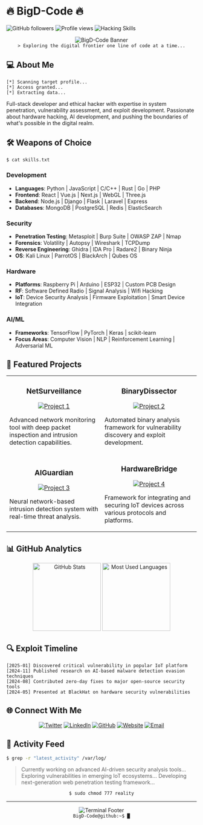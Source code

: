 # 🔥 BigD-Code 🔥

![GitHub followers](https://img.shields.io/github/followers/BigD-Code?style=social)
![Profile views](https://img.shields.io/badge/Profile%20Views-1337-blue)
![Hacking Skills](https://img.shields.io/badge/Hacking-Elite-red)

<div align="center">
  <img src="/api/placeholder/900/300" alt="BigD-Code Banner">
  <br>
  <code>> Exploring the digital frontier one line of code at a time...</code>
</div>

## 💻 About Me

```
[*] Scanning target profile...
[*] Access granted...
[*] Extracting data...
```

Full-stack developer and ethical hacker with expertise in system penetration, vulnerability assessment, and exploit development. Passionate about hardware hacking, AI development, and pushing the boundaries of what's possible in the digital realm.

## 🛠️ Weapons of Choice

```bash
$ cat skills.txt
```

### Development
- **Languages**: Python | JavaScript | C/C++ | Rust | Go | PHP
- **Frontend**: React | Vue.js | Next.js | WebGL | Three.js
- **Backend**: Node.js | Django | Flask | Laravel | Express
- **Databases**: MongoDB | PostgreSQL | Redis | ElasticSearch

### Security
- **Penetration Testing**: Metasploit | Burp Suite | OWASP ZAP | Nmap
- **Forensics**: Volatility | Autopsy | Wireshark | TCPDump
- **Reverse Engineering**: Ghidra | IDA Pro | Radare2 | Binary Ninja
- **OS**: Kali Linux | ParrotOS | BlackArch | Qubes OS

### Hardware
- **Platforms**: Raspberry Pi | Arduino | ESP32 | Custom PCB Design
- **RF**: Software Defined Radio | Signal Analysis | Wifi Hacking
- **IoT**: Device Security Analysis | Firmware Exploitation | Smart Device Integration

### AI/ML
- **Frameworks**: TensorFlow | PyTorch | Keras | scikit-learn
- **Focus Areas**: Computer Vision | NLP | Reinforcement Learning | Adversarial ML

## 🚀 Featured Projects

<table>
  <tr>
    <td width="50%">
      <h3 align="center">NetSurveillance</h3>
      <p align="center">
        <a href="https://github.com/BigD-Code/project1" target="_blank">
          <img src="/api/placeholder/400/200" alt="Project 1">
        </a>
        <p>Advanced network monitoring tool with deep packet inspection and intrusion detection capabilities.</p>
      </p>
    </td>
    <td width="50%">
      <h3 align="center">BinaryDissector</h3>
      <p align="center">
        <a href="https://github.com/BigD-Code/project2" target="_blank">
          <img src="/api/placeholder/400/200" alt="Project 2">
        </a>
        <p>Automated binary analysis framework for vulnerability discovery and exploit development.</p>
      </p>
    </td>
  </tr>
  <tr>
    <td width="50%">
      <h3 align="center">AIGuardian</h3>
      <p align="center">
        <a href="https://github.com/BigD-Code/project3" target="_blank">
          <img src="/api/placeholder/400/200" alt="Project 3">
        </a>
        <p>Neural network-based intrusion detection system with real-time threat analysis.</p>
      </p>
    </td>
    <td width="50%">
      <h3 align="center">HardwareBridge</h3>
      <p align="center">
        <a href="https://github.com/BigD-Code/project4" target="_blank">
          <img src="/api/placeholder/400/200" alt="Project 4">
        </a>
        <p>Framework for integrating and securing IoT devices across various protocols and platforms.</p>
      </p>
    </td>
  </tr>
</table>

## 📊 GitHub Analytics

<div align="center">
  <img height="180em" src="/api/placeholder/400/200" alt="GitHub Stats" />
  <img height="180em" src="/api/placeholder/400/200" alt="Most Used Languages" />
</div>

## 🔍 Exploit Timeline

```
[2025-01] Discovered critical vulnerability in popular IoT platform
[2024-11] Published research on AI-based malware detection evasion techniques
[2024-08] Contributed zero-day fixes to major open-source security tools
[2024-05] Presented at BlackHat on hardware security vulnerabilities
```

## 🌐 Connect With Me

<div align="center">
  
[![Twitter](https://img.shields.io/badge/-Twitter-1DA1F2?style=for-the-badge&logo=twitter&logoColor=white)](https://twitter.com/BigD-Code)
[![LinkedIn](https://img.shields.io/badge/-LinkedIn-0077B5?style=for-the-badge&logo=linkedin&logoColor=white)](https://linkedin.com/in/BigD-Code)
[![GitHub](https://img.shields.io/badge/-GitHub-181717?style=for-the-badge&logo=github&logoColor=white)](https://github.com/BigD-Code)
[![Website](https://img.shields.io/badge/-Website-FF5722?style=for-the-badge&logo=google-chrome&logoColor=white)](https://BigD-Code.com)
[![Email](https://img.shields.io/badge/-Email-D14836?style=for-the-badge&logo=gmail&logoColor=white)](mailto:contact@BigD-Code.com)

</div>

## 📡 Activity Feed

```bash
$ grep -r "latest_activity" /var/log/
```

> Currently working on advanced AI-driven security analysis tools...
> Exploring vulnerabilities in emerging IoT ecosystems...
> Developing next-generation web penetration testing framework...

<div align="center">

```
$ sudo chmod 777 reality
```

</div>

---

<div align="center">
  <img src="/api/placeholder/900/150" alt="Terminal Footer">
  <br>
  <code>BigD-Code@github:~$ █</code>
</div>
